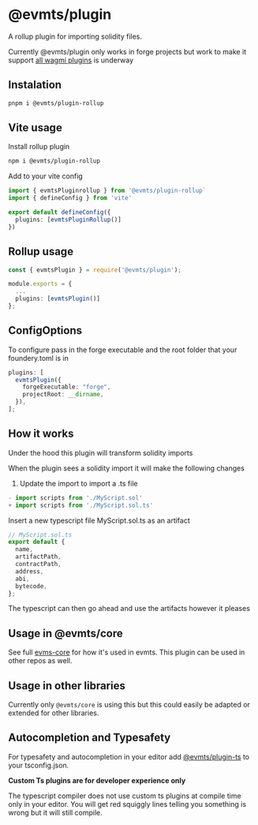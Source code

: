 # @evmts/plugin

A rollup plugin for importing solidity files.

Currently @evmts/plugin only works in forge projects but work to make it support [all wagmi plugins](https://wagmi.sh/cli/plugins) is underway

## Instalation

```bash
pnpm i @evmts/plugin-rollup
```

## Vite usage

Install rollup plugin

```bash
npm i @evmts/plugin-rollup
```

Add to your vite config

```typescript
import { evmtsPluginrollup } from '@evmts/plugin-rollup`
import { defineConfig } from 'vite'

export default defineConfig({
  plugins: [evmtsPluginRollup()]
})
```

## Rollup usage

```typescript
const { evmtsPlugin } = require('@evmts/plugin');

module.exports = {
  ...
  plugins: [evmtsPlugin()]
};
```

## ConfigOptions

To configure pass in the forge executable and the root folder that your foundery.toml is in

```typescript
plugins: [
  evmtsPlugin({
    forgeExecutable: "forge",
    projectRoot: __dirname,
  }),
];
```

## How it works

Under the hood this plugin will transform solidity imports

When the plugin sees a solidity import it will make the following changes

1. Update the import to import a .ts file

```typescript
- import scripts from './MyScript.sol'
+ import scripts from './MyScript.sol.ts'
```

Insert a new typescript file MyScript.sol.ts as an artifact

```typescript
// MyScript.sol.ts
export default {
  name,
  artifactPath,
  contractPath,
  address,
  abi,
  bytecode,
};
```

The typescript can then go ahead and use the artifacts however it pleases

## Usage in @evmts/core

See full [evms-core](https://github.com/evmts/evmts-monorepo-monorepo/tree/main/docs/evmts) for how it's used in evmts. This plugin can be used in other repos as well.

## Usage in other libraries

Currently only `@evmts/core` is using this but this could easily be adapted or extended for other libraries.

## Autocompletion and Typesafety

For typesafety and autocompletion in your editor add [@evmts/plugin-ts](../plugin-ts) to your tsconfig.json.

**Custom Ts plugins are for developer experience only**

The typescript compiler does not use custom ts plugins at compile time only in your editor. You will get red squiggly lines telling you something is wrong but it will still compile.
